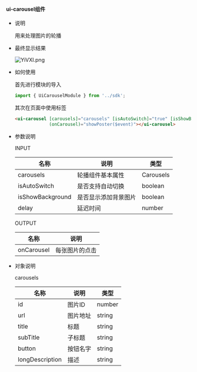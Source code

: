 
#### ui-carousel组件

- 说明

  用来处理图片的轮播

- 最终显示结果

  ![YiVXI.png](https://imgur.com/Orx5By0.png)

- 如何使用

  首先进行模块的导入

  ```typescript
  import { UiCarouselModule } from '../sdk';
  ```

  其次在页面中使用标签

  ```html
  <ui-carousel [carousels]="carousels" [isAutoSwitch]="true" [isShowBackground]="true"
               (onCarousel)="showPoster($event)"></ui-carousel>
  ```

- 参数说明

  INPUT

  | 名称               | 说明         | 类型        |
  | ---------------- | ---------- | --------- |
  | carousels        | 轮播组件基本属性   | Carousels |
  | isAutoSwitch     | 是否支持自动切换   | boolean   |
  | isShowBackground | 是否显示添加背景图片 | boolean   |
  | delay            | 延迟时间       | number    |

  OUTPUT

  | 名称         | 说明      |
  | ---------- | ------- |
  | onCarousel | 每张图片的点击 |

- 对象说明

  carousels

  | 名称              | 说明   | 类型     |
  | --------------- | ---- | ------ |
  | id              | 图片ID | number |
  | url             | 图片地址 | string |
  | title           | 标题   | string |
  | subTitle        | 子标题  | string |
  | button          | 按钮名字 | string |
  | longDescription | 描述   | string |


